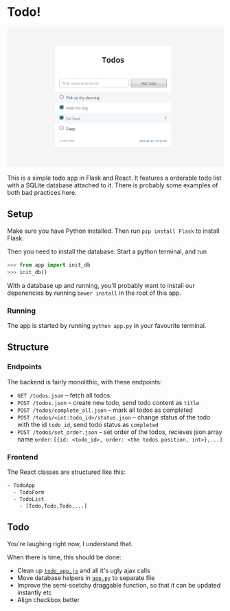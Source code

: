 # Todo!

![Todo!](static/images/printscreen.png)

This is a simple todo app in Flask and React. It features a orderable todo list
with a SQLite database attached to it. There is probably some examples of both 
bad practices here.

## Setup

Make sure you have Python installed. Then run `pip install Flask` to install
Flask.

Then you need to install the database. Start a python terminal, and run

```python
>>> from app import init_db
>>> init_db()
```

With a database up and running, you'll probably want to install our depenencies
by running `bower install` in the root of this app.

### Running

The app is started by running `python app.py` in your favourite terminal.

## Structure

### Endpoints

The backend is fairly monolithic, with these endpoints:

* `GET /todos.json` – fetch all todos
* `POST /todos.json` – create new todo, send todo content as `title`
* `POST /todos/complete_all.json` – mark all todos as completed
* `POST /todos/<int:todo_id>/status.json` – change status of the todo with the id `todo_id`, send todo status as `completed`
* `POST /todos/set_order.json` – set order of the todos, recieves json array name `order`: `[{id: <todo_id>, order: <the todos position, int>},...]`

### Frontend

The React classes are structured like this:

```
- TodoApp
  - TodoForm
  - TodoList
    - [Todo,Todo,Todo,...]
```

## Todo

You're laughing right now, I understand that.

When there is time, this should be done:

* Clean up [`todo_app.js`](static/javascript/todo_app.js) and all it's ugly ajax calls
* Move database helpers in [`app.py`](app.py) to separate file
* Improve the semi-scetchy draggable function, so that it can be updated instantly etc
* Align checkbox better
